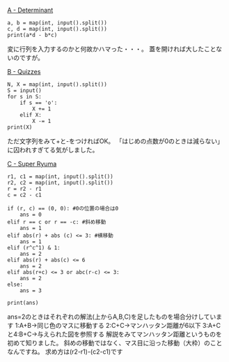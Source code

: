 [A - Determinant](https://atcoder.jp/contests/abc184/tasks/abc184_a)

```
a, b = map(int, input().split())
c, d = map(int, input().split())
print(a*d - b*c)

```

変に行列を入力するのかと何故かハマった・・・。
蓋を開ければ大したことないのですが。

[B - Quizzes](https://atcoder.jp/contests/abc184/tasks/abc184_b)

```
N, X = map(int, input().split())
S = input()
for s in S:
    if s == 'o':
        X += 1
    elif X:
        X -= 1
print(X)

```

ただ文字列をみて+と-をつければOK。
「はじめの点数が0のときは減らない」に囚われすぎてる気がしました。

[C - Super Ryuma](https://atcoder.jp/contests/abc184/tasks/abc184_c)

```
r1, c1 = map(int, input().split())
r2, c2 = map(int, input().split())
r = r2 - r1
c = c2 - c1

if (r, c) == (0, 0): #0の位置の場合は0
    ans = 0
elif r == c or r == -c: #斜め移動
    ans = 1
elif abs(r) + abs (c) <= 3: #横移動
    ans = 1
elif (r^c^1) & 1:
    ans = 2
elif abs(r) + abs(c) <= 6
    ans = 2
elif abs(r+c) <= 3 or abc(r-c) <= 3:
    ans = 2
else:
    ans = 3

print(ans)

```

ans=2のときはそれぞれの解法(上からA,B,C)を足したものを場合分けしています
1:A+B→同じ色のマスに移動する
2:C+C→マンハッタン距離が6以下
3:A+Cと4:B+C→与えられた図を参照する
解説をみてマンハッタン距離というものを初めて知りました。
斜めの移動ではなく、マス目に沿った移動（大枠）のことなんですね。
求め方は(r2-r1)-(c2-c1)です
